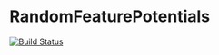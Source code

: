 # RandomFeaturePotentials

[![Build Status](https://github.com/dynamic-queries/RandomFeaturePotentials.jl/actions/workflows/CI.yml/badge.svg?branch=main)](https://github.com/dynamic-queries/RandomFeaturePotentials.jl/actions/workflows/CI.yml?query=branch%3Amain)
